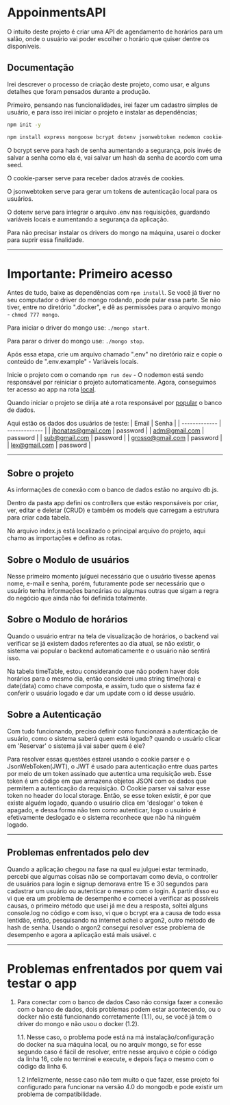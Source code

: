 # AppoinmentsAPI

O intuito deste projeto é criar uma API de agendamento de horários para um salão, onde o usuário vai poder escolher o horário que quiser dentre os disponíveis. 

## Documentação

Irei descrever o processo de criação deste projeto, como usar, e alguns detalhes que foram pensados durante a produção.

Primeiro, pensando nas funcionalidades, irei fazer um cadastro simples de usuário, e para isso irei iniciar o projeto e instalar as dependências;
```bash
npm init -y
```
```bash
npm install express mongoose bcrypt dotenv jsonwebtoken nodemon cookie-parser 
```

O bcrypt serve para hash de senha aumentando a segurança, pois invés de salvar a senha como ela é, vai salvar um hash da senha de acordo com uma seed.

O cookie-parser serve para receber dados através de cookies.

O jsonwebtoken serve para gerar um tokens de autenticação local para os usuários.

O dotenv serve para integrar o arquivo .env nas requisições, guardando variáveis locais e aumentando a segurança da aplicação.

Para não precisar instalar os drivers do mongo na máquina, usarei o docker para suprir essa finalidade. 

---

# Importante: Primeiro acesso
Antes de tudo, baixe as dependências com ```npm install```.
Se você já tiver no seu computador o driver do mongo rodando, pode pular essa parte. Se não tiver, entre no diretório ".docker", e dê as permissões para o arquivo mongo - ```chmod 777 mongo```.

Para iniciar o driver do mongo use: ```./mongo start```.

Para parar o driver do mongo use: ```./mongo stop```.

Após essa etapa, crie um arquivo chamado ".env" no diretório raiz e copie o conteúdo de ".env.example" - Variáveis locais.

Inicie o projeto com o comando ```npm run dev``` - O nodemon está sendo responsável por reiniciar o projeto automaticamente. Agora, conseguimos ter acesso ao app na rota [local](127.0.0.1:3000).

Quando iniciar o projeto se dirija até a rota responsável por [popular](127.0.0.1:3000/user/populate) o banco de dados.

Aqui estão os dados dos usuários de teste: 
| Email  | Senha |
| ------------- | ------------- |
|  jhonatas@gmail.com | password   |
| adm@gmail.com  | password   |
| sub@gmail.com  | password   |
| grosso@gmail.com  | password   |
| lex@gmail.com  | password   |

---

## Sobre o projeto

As informações de conexão com o banco de dados estão no arquivo db.js.

Dentro da pasta app defini os controllers que estão responsáveis por criar, ver, editar e deletar (CRUD) e também os models que carregam a estrutura para criar cada tabela. 

No arquivo index.js está localizado o principal arquivo do projeto, aqui chamo as importações e defino as rotas. 

## Sobre o Modulo de usuários
Nesse primeiro momento julguei necessário que o usuário tivesse apenas nome, e-mail e senha, porém, futuramente pode ser necessário que o usuário tenha informações bancárias ou algumas outras que sigam a regra do negócio que ainda não foi definida totalmente. 

## Sobre o Modulo de horários
Quando o usuário entrar na tela de visualização de horários, o backend vai verificar se já existem dados referentes ao dia atual, se não existir, o sistema vai popular o backend automaticamente e o usuário não sentirá isso. 

Na tabela timeTable, estou considerando que não podem haver dois horários para o mesmo dia, então considerei uma string time(hora) e date(data) como chave composta, e assim, tudo que o sistema faz é conferir o usuário logado e dar um update com o id desse usuário. 

## Sobre a Autenticação

Com tudo funcionando, preciso definir como funcionará a autenticação de usuário, como o sistema saberá quem está logado? quando o usuário clicar em 'Reservar' o sistema já vai saber quem é ele? 

Para resolver essas questões estarei usando o cookie parser e o JsonWebToken(JWT), o JWT é usado para autenticação entre duas partes por meio de um token assinado que autentica uma requisição web. Esse token é um código em que armazena objetos JSON com os dados que permitem a autenticação da requisição. O Cookie parser vai salvar esse token no header do local storage. Então, se esse token existir, é por que existe alguém logado, quando o usuário clica em 'deslogar' o token é apagado, e dessa forma não tem como autenticar, logo o usuário é efetivamente deslogado e o sistema reconhece que não há ninguém logado. 

---

## Problemas enfrentados pelo dev
Quando a aplicação chegou na  fase na qual eu julguei estar terminado, percebi que algumas coisas não se comportavam como devia, o controller de usuários para login e signup demorava entre 15 e 30 segundos para cadastrar um usuário ou autenticar o mesmo com o login. A partir disso eu vi que era um problema de desempenho e comecei a verificar as possíveis causas, o primeiro método que usei já me deu a resposta, soltei alguns console.log no código e com isso, vi que o bcrypt era a causa de todo essa lentidão, então, pesquisando na internet achei o argon2, outro método de hash de senha. Usando o argon2 consegui resolver esse problema de desempenho e agora a aplicação está mais usável. c

---
# Problemas enfrentados por quem vai testar o app

1. Para conectar com o banco de dados
Caso não consiga fazer a conexão com o banco de dados, dois problemas podem estar acontecendo, ou o docker não está funcionando corretamente (1.1), ou, se você já tem o driver do mongo e não usou o docker (1.2).

    1.1. Nesse caso, o problema pode está na má instalação/configuração do docker na sua máquina local, ou no arquiv mongo, se for esse segundo caso é fácil de resolver, entre nesse arquivo e cópie o código da linha 16, cole no terminei e execute, e depois faça o mesmo com o código da linha 6.

    1.2 Infelizmente, nesse caso não tem muito o que fazer, esse projeto foi configurado para funcionar na versão 4.0 do mongodb e pode existir um problema de compatibilidade.



